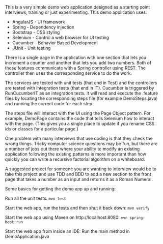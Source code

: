 
This is a very simple demo web application designed as a starting point
interviews, training or just experimenting. This demo application uses:

* AngularJS - UI framework
* Spring - Dependency injection
* Bootstrap - CSS styling
* Selenium - Control a web browser for UI testing
* Cucumber - Behavior Based Development
* JUnit - Unit testing

There is a single page in the application with one section that lets
you increment a counter and another that lets you add two numbers. Both
of these features communicate with a Spring controller using REST. The 
controller then uses the corresponding service to do the work.

The services are tested with unit tests (that end in Test) and the 
controllers are tested with integration tests (that end in IT). Cucumber
is triggered by RunCucumberIT as an integration tests. It will read and 
execute the .feature files by locating the corresponding steps file (for
example DemoSteps.java) and running the correct code for each step. 

The steps file will interact with the UI using the Page Object pattern.
For example, DemoPage contains the code that tells Selenium how to 
interact with the page. (This gives you a single place to update if
you rename CSS ids or classes for a particular page.)

One problem with many interviews that use coding is that they check the
wrong things. Tricky computer science questions may be fun, but 
there are a number of jobs out there where your ability to modify an
existing application following the existing patterns is more important
than how quickly you can write a recursive factorial algorithm on a 
whiteboard.
 
A suggested project for someone you are wanting to interview would be to
take this project and use TDD and BDD to add a new section to the front 
page that takes a number as an input and returns it as a Roman Numeral.

Some basics for getting the demo app up and running:

Run all the unit tests:
```mvn test```

Start the web app, run the tests and then shut it back down:
```mvn verify```

Start the web app using Maven on http://localhost:8080:
```mvn spring-boot:run```

Start the web app from inside an IDE:
Run the main method in DemoApplication.java